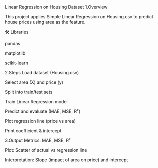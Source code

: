 Linear Regression on Housing Dataset
1.Overview

This project applies Simple Linear Regression on Housing.csv to predict house prices using area as the feature.

🛠 Libraries

pandas

matplotlib

scikit-learn


2.Steps
Load dataset (Housing.csv)

Select area (X) and price (y)

Split into train/test sets

Train Linear Regression model

Predict and evaluate (MAE, MSE, R²)

Plot regression line (price vs area)

Print coefficient & intercept

3.Output
Metrics: MAE, MSE, R²

Plot: Scatter of actual vs regression line

Interpretation: Slope (impact of area on price) and intercept

